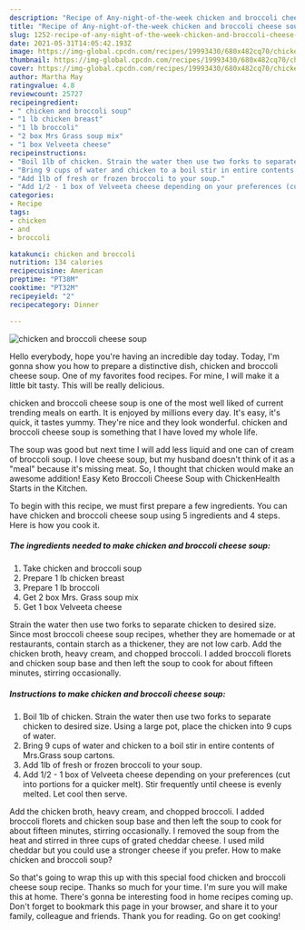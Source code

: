 ```yaml
---
description: "Recipe of Any-night-of-the-week chicken and broccoli cheese soup"
title: "Recipe of Any-night-of-the-week chicken and broccoli cheese soup"
slug: 1252-recipe-of-any-night-of-the-week-chicken-and-broccoli-cheese-soup
date: 2021-05-31T14:05:42.193Z
image: https://img-global.cpcdn.com/recipes/19993430/680x482cq70/chicken-and-broccoli-cheese-soup-recipe-main-photo.jpg
thumbnail: https://img-global.cpcdn.com/recipes/19993430/680x482cq70/chicken-and-broccoli-cheese-soup-recipe-main-photo.jpg
cover: https://img-global.cpcdn.com/recipes/19993430/680x482cq70/chicken-and-broccoli-cheese-soup-recipe-main-photo.jpg
author: Martha May
ratingvalue: 4.8
reviewcount: 25727
recipeingredient:
- " chicken and broccoli soup"
- "1 lb chicken breast"
- "1 lb broccoli"
- "2 box Mrs Grass soup mix"
- "1 box Velveeta cheese"
recipeinstructions:
- "Boil 1lb of chicken. Strain the water then use two forks to separate chicken to desired size. Using a large pot, place the chicken into 9 cups of water."
- "Bring 9 cups of water and chicken to a boil stir in entire contents of Mrs.Grass soup cartons."
- "Add 1lb of fresh or frozen broccoli to your soup."
- "Add 1/2 - 1 box of Velveeta cheese depending on your preferences (cut into portions for a quicker melt). Stir frequently until cheese is evenly melted. Let cool then serve."
categories:
- Recipe
tags:
- chicken
- and
- broccoli

katakunci: chicken and broccoli 
nutrition: 134 calories
recipecuisine: American
preptime: "PT38M"
cooktime: "PT32M"
recipeyield: "2"
recipecategory: Dinner

---
```



![chicken and broccoli cheese soup](https://img-global.cpcdn.com/recipes/19993430/680x482cq70/chicken-and-broccoli-cheese-soup-recipe-main-photo.jpg)

Hello everybody, hope you're having an incredible day today. Today, I'm gonna show you how to prepare a distinctive dish, chicken and broccoli cheese soup. One of my favorites food recipes. For mine, I will make it a little bit tasty. This will be really delicious.

chicken and broccoli cheese soup is one of the most well liked of current trending meals on earth. It is enjoyed by millions every day. It's easy, it's quick, it tastes yummy. They're nice and they look wonderful. chicken and broccoli cheese soup is something that I have loved my whole life.

The soup was good but next time I will add less liquid and one can of cream of broccoli soup. I love cheese soup, but my husband doesn&#39;t think of it as a &#34;meal&#34; because it&#39;s missing meat. So, I thought that chicken would make an awesome addition! Easy Keto Broccoli Cheese Soup with ChickenHealth Starts in the Kitchen.


To begin with this recipe, we must first prepare a few ingredients. You can have chicken and broccoli cheese soup using 5 ingredients and 4 steps. Here is how you cook it.

<!--inarticleads1-->

##### The ingredients needed to make chicken and broccoli cheese soup:

1. Take  chicken and broccoli soup
1. Prepare 1 lb chicken breast
1. Prepare 1 lb broccoli
1. Get 2 box Mrs. Grass soup mix
1. Get 1 box Velveeta cheese


Strain the water then use two forks to separate chicken to desired size. Since most broccoli cheese soup recipes, whether they are homemade or at restaurants, contain starch as a thickener, they are not low carb. Add the chicken broth, heavy cream, and chopped broccoli. I added broccoli florets and chicken soup base and then left the soup to cook for about fifteen minutes, stirring occasionally. 

<!--inarticleads2-->

##### Instructions to make chicken and broccoli cheese soup:

1. Boil 1lb of chicken. Strain the water then use two forks to separate chicken to desired size. Using a large pot, place the chicken into 9 cups of water.
1. Bring 9 cups of water and chicken to a boil stir in entire contents of Mrs.Grass soup cartons.
1. Add 1lb of fresh or frozen broccoli to your soup.
1. Add 1/2 - 1 box of Velveeta cheese depending on your preferences (cut into portions for a quicker melt). Stir frequently until cheese is evenly melted. Let cool then serve.


Add the chicken broth, heavy cream, and chopped broccoli. I added broccoli florets and chicken soup base and then left the soup to cook for about fifteen minutes, stirring occasionally. I removed the soup from the heat and stirred in three cups of grated cheddar cheese. I used mild cheddar but you could use a stronger cheese if you prefer. How to make chicken and broccoli soup? 

So that's going to wrap this up with this special food chicken and broccoli cheese soup recipe. Thanks so much for your time. I'm sure you will make this at home. There's gonna be interesting food in home recipes coming up. Don't forget to bookmark this page in your browser, and share it to your family, colleague and friends. Thank you for reading. Go on get cooking!
